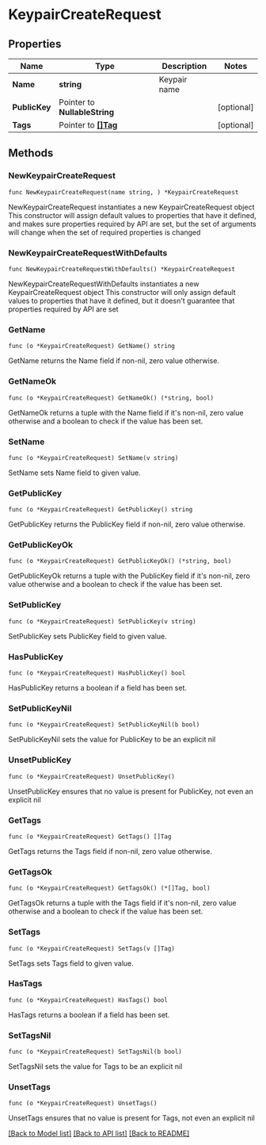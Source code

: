 # KeypairCreateRequest

## Properties

Name | Type | Description | Notes
------------ | ------------- | ------------- | -------------
**Name** | **string** | Keypair name | 
**PublicKey** | Pointer to **NullableString** |  | [optional] 
**Tags** | Pointer to [**[]Tag**](Tag.md) |  | [optional] 

## Methods

### NewKeypairCreateRequest

`func NewKeypairCreateRequest(name string, ) *KeypairCreateRequest`

NewKeypairCreateRequest instantiates a new KeypairCreateRequest object
This constructor will assign default values to properties that have it defined,
and makes sure properties required by API are set, but the set of arguments
will change when the set of required properties is changed

### NewKeypairCreateRequestWithDefaults

`func NewKeypairCreateRequestWithDefaults() *KeypairCreateRequest`

NewKeypairCreateRequestWithDefaults instantiates a new KeypairCreateRequest object
This constructor will only assign default values to properties that have it defined,
but it doesn't guarantee that properties required by API are set

### GetName

`func (o *KeypairCreateRequest) GetName() string`

GetName returns the Name field if non-nil, zero value otherwise.

### GetNameOk

`func (o *KeypairCreateRequest) GetNameOk() (*string, bool)`

GetNameOk returns a tuple with the Name field if it's non-nil, zero value otherwise
and a boolean to check if the value has been set.

### SetName

`func (o *KeypairCreateRequest) SetName(v string)`

SetName sets Name field to given value.


### GetPublicKey

`func (o *KeypairCreateRequest) GetPublicKey() string`

GetPublicKey returns the PublicKey field if non-nil, zero value otherwise.

### GetPublicKeyOk

`func (o *KeypairCreateRequest) GetPublicKeyOk() (*string, bool)`

GetPublicKeyOk returns a tuple with the PublicKey field if it's non-nil, zero value otherwise
and a boolean to check if the value has been set.

### SetPublicKey

`func (o *KeypairCreateRequest) SetPublicKey(v string)`

SetPublicKey sets PublicKey field to given value.

### HasPublicKey

`func (o *KeypairCreateRequest) HasPublicKey() bool`

HasPublicKey returns a boolean if a field has been set.

### SetPublicKeyNil

`func (o *KeypairCreateRequest) SetPublicKeyNil(b bool)`

 SetPublicKeyNil sets the value for PublicKey to be an explicit nil

### UnsetPublicKey
`func (o *KeypairCreateRequest) UnsetPublicKey()`

UnsetPublicKey ensures that no value is present for PublicKey, not even an explicit nil
### GetTags

`func (o *KeypairCreateRequest) GetTags() []Tag`

GetTags returns the Tags field if non-nil, zero value otherwise.

### GetTagsOk

`func (o *KeypairCreateRequest) GetTagsOk() (*[]Tag, bool)`

GetTagsOk returns a tuple with the Tags field if it's non-nil, zero value otherwise
and a boolean to check if the value has been set.

### SetTags

`func (o *KeypairCreateRequest) SetTags(v []Tag)`

SetTags sets Tags field to given value.

### HasTags

`func (o *KeypairCreateRequest) HasTags() bool`

HasTags returns a boolean if a field has been set.

### SetTagsNil

`func (o *KeypairCreateRequest) SetTagsNil(b bool)`

 SetTagsNil sets the value for Tags to be an explicit nil

### UnsetTags
`func (o *KeypairCreateRequest) UnsetTags()`

UnsetTags ensures that no value is present for Tags, not even an explicit nil

[[Back to Model list]](../README.md#documentation-for-models) [[Back to API list]](../README.md#documentation-for-api-endpoints) [[Back to README]](../README.md)



